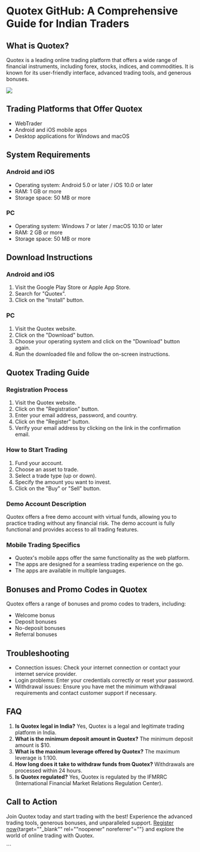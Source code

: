 # Quotex GitHub: A Comprehensive Guide for Indian Traders

## What is Quotex?

Quotex is a leading online trading platform that offers a wide range of
financial instruments, including forex, stocks, indices, and
commodities. It is known for its user-friendly interface, advanced
trading tools, and generous bonuses.

[![](https://static.quotex.io/files/4_en/300_250.jpg)](https://traff.sbs/brokerqxlid)

## Trading Platforms that Offer Quotex

-   WebTrader
-   Android and iOS mobile apps
-   Desktop applications for Windows and macOS

## System Requirements

### Android and iOS

-   Operating system: Android 5.0 or later / iOS 10.0 or later
-   RAM: 1 GB or more
-   Storage space: 50 MB or more

### PC

-   Operating system: Windows 7 or later / macOS 10.10 or later
-   RAM: 2 GB or more
-   Storage space: 50 MB or more

## Download Instructions

### Android and iOS

1.  Visit the Google Play Store or Apple App Store.
2.  Search for "Quotex".
3.  Click on the "Install" button.

### PC

1.  Visit the Quotex website.
2.  Click on the "Download" button.
3.  Choose your operating system and click on the "Download"
    button again.
4.  Run the downloaded file and follow the on-screen instructions.

## Quotex Trading Guide

### Registration Process

1.  Visit the Quotex website.
2.  Click on the "Registration" button.
3.  Enter your email address, password, and country.
4.  Click on the "Register" button.
5.  Verify your email address by clicking on the link in the
    confirmation email.

### How to Start Trading

1.  Fund your account.
2.  Choose an asset to trade.
3.  Select a trade type (up or down).
4.  Specify the amount you want to invest.
5.  Click on the "Buy" or "Sell" button.

### Demo Account Description

Quotex offers a free demo account with virtual funds, allowing you to
practice trading without any financial risk. The demo account is fully
functional and provides access to all trading features.

### Mobile Trading Specifics

-   Quotex\'s mobile apps offer the same functionality as the web
    platform.
-   The apps are designed for a seamless trading experience on the go.
-   The apps are available in multiple languages.

## Bonuses and Promo Codes in Quotex

Quotex offers a range of bonuses and promo codes to traders, including:

-   Welcome bonus
-   Deposit bonuses
-   No-deposit bonuses
-   Referral bonuses

## Troubleshooting

-   Connection issues: Check your internet connection or contact your
    internet service provider.
-   Login problems: Enter your credentials correctly or reset your
    password.
-   Withdrawal issues: Ensure you have met the minimum withdrawal
    requirements and contact customer support if necessary.

## FAQ

1.  **Is Quotex legal in India?** Yes, Quotex is a legal and legitimate
    trading platform in India.
2.  **What is the minimum deposit amount in Quotex?** The minimum
    deposit amount is \$10.
3.  **What is the maximum leverage offered by Quotex?** The maximum
    leverage is 1:100.
4.  **How long does it take to withdraw funds from Quotex?** Withdrawals
    are processed within 24 hours.
5.  **Is Quotex regulated?** Yes, Quotex is regulated by the IFMRRC
    (International Financial Market Relations Regulation Center).

## Call to Action

Join Quotex today and start trading with the best! Experience the
advanced trading tools, generous bonuses, and unparalleled support.
[Register
now](\%22https://traff.sbs/brokerqxlid\%22){target=""_blank""
rel=""noopener" noreferrer"=""} and explore the world of online
trading with Quotex.

\`\`\`

